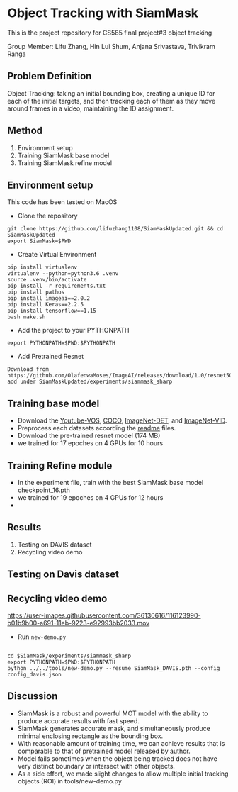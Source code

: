 

# Object Tracking with SiamMask
This is the project repository for CS585 final project#3 object tracking

Group Member: Lifu Zhang, Hin Lui Shum, Anjana Srivastava, Trivikram Ranga 


## Problem Definition
Object Tracking: taking an initial bounding box, creating a unique ID for each of the initial targets, and then tracking each of them as they move around frames in a video, maintaining the ID assignment.

## Method
1. Environment setup
2. Training SiamMask base model
3. Training SiamMask refine model

## Environment setup
This code has been tested on MacOS

- Clone the repository 
```
git clone https://github.com/lifuzhang1108/SiamMaskUpdated.git && cd SiamMaskUpdated
export SiamMask=$PWD
```
- Create Virtual Environment
```
pip install virtualenv
virtualenv --python=python3.6 .venv
source .venv/bin/activate
pip install -r requirements.txt
pip install pathos
pip install imageai==2.0.2
pip install Keras==2.2.5
pip install tensorflow==1.15
bash make.sh
```
- Add the project to your PYTHONPATH
```
export PYTHONPATH=$PWD:$PYTHONPATH
```
- Add Pretrained Resnet
```
Download from https://github.com/OlafenwaMoses/ImageAI/releases/download/1.0/resnet50_coco_best_v2.0.1.h5
add under SiamMaskUpdated/experiments/siammask_sharp
```
## Training base model
- Download the [Youtube-VOS](https://youtube-vos.org/dataset/download/), 
[COCO](http://cocodataset.org/#download), 
[ImageNet-DET](http://image-net.org/challenges/LSVRC/2015/), 
and [ImageNet-VID](http://image-net.org/challenges/LSVRC/2015/).
- Preprocess each datasets according the [readme](data/coco/readme.md) files.
- Download the pre-trained resnet model (174 MB)
- we trained for 17 epoches on 4 GPUs for 10 hours

## Training Refine module
- In the experiment file, train with the best SiamMask base model checkpoint_16.pth
- we trained for 19 epoches on 4 GPUs for 12 hours
- 
## Results
1. Testing on DAVIS dataset
2. Recycling video demo

## Testing on Davis dataset

## Recycling video demo

https://user-images.githubusercontent.com/36130616/116123990-b01b9b00-a691-11eb-9223-e92993bb2033.mov

- Run `new-demo.py`
```shell

cd $SiamMask/experiments/siammask_sharp
export PYTHONPATH=$PWD:$PYTHONPATH
python ../../tools/new-demo.py --resume SiamMask_DAVIS.pth --config config_davis.json
```

## Discussion
- SiamMask is a robust and powerful MOT model with the ability to produce accurate results with fast speed.
- SiamMask generates accurate mask, and simultaneously produce minimal enclosing rectangle as the bounding box.
- With reasonable amount of training time, we can achieve results that is comparable to that of pretrained model released by author.
- Model fails sometimes when the object being tracked does not have very distinct boundary or intersect with other objects.
- As a side effort, we made slight changes to allow multiple initial tracking objects (ROI) in tools/new-demo.py
